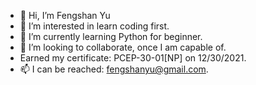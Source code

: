 - 👋 Hi, I’m Fengshan Yu 
- 👀 I’m interested in learn coding first.
- 🌱 I’m currently learning Python for beginner.
- 💞️ I’m looking to collaborate, once I am capable of.
- Earned my certificate: PCEP-30-01[NP] on 12/30/2021.
- 📫 I can be reached: fengshanyu@gmail.com.

<!---
fengshan3618/fengshan3618 is a ✨ special ✨ repository because its `README.md` (this file) appears on your GitHub profile.

